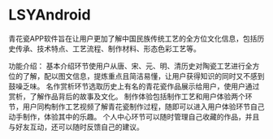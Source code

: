 # LSYAndroid
   青花瓷APP软件旨在让用户更加了解中国民族传统工艺的全方位文化信息，包括历史传承、技术特点、工艺流程、制作材料、形态色彩工艺等。

功能介绍：
    基本介绍环节使用户从唐、宋、元、明、清历史对陶瓷工艺进行全方位的了解，配以图文信息，提炼重点且简洁易懂，让用户获得知识的同时又不感到鼓噪乏味。
    名作赏析环节选取历史上有名的青花瓷作品展示给用户，使用户通过赏析，了解作品背后的故事及文化。
    制作体验包括制作工艺和用户体验两个环节，用户同构制作工艺视频了解青花瓷制作过程，随即可以进入用户体验环节自己动手制作，体验其中的乐趣。
    个人中心环节可以随时管理自己收藏的作品，并且与好友互动，还可以随时反馈自己的建议。
